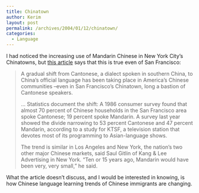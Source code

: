 ```yaml
---
title: Chinatown
author: Kerim
layout: post
permalink: /archives/2004/01/12/chinatown/
categories:
  - Language
---
```

I had noticed the increasing use of Mandarin Chinese in New York City&#8217;s Chinatowns, but <a href="http://www.startribune.com/stories/484/4294762.html" onclick="_gaq.push(['_trackEvent', 'outbound-article', 'http://www.startribune.com/stories/484/4294762.html', 'this article']);" >this article</a> says that this is true even of San Francisco:

> A gradual shift from Cantonese, a dialect spoken in southern China, to China&#8217;s official language has been taking place in America&#8217;s Chinese communities &#8211;even in San Francisco&#8217;s Chinatown, long a bastion of Cantonese speakers.
> 
> &#8230; Statistics document the shift: A 1986 consumer survey found that almost 70 percent of Chinese households in the San Francisco area spoke Cantonese; 19 percent spoke Mandarin. A survey last year showed the divide narrowing to 53 percent Cantonese and 47 percent Mandarin, according to a study for KTSF, a television station that devotes most of its programming to Asian-language shows.
> 
> The trend is similar in Los Angeles and New York, the nation&#8217;s two other major Chinese markets, said Saul Gitlin of Kang & Lee Advertising in New York. &#8220;Ten or 15 years ago, Mandarin would have been very, very small,&#8221; he said.

What the article doesn&#8217;t discuss, and I would be interested in knowing, is how Chinese language learning trends of Chinese immigrants are changing.

